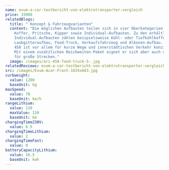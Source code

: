 ```yaml
---
name: evum-a-car-testbericht-von-elektrotransporter-vergleich
price: 33080
relatedBlogs:
  title: " Konzept & Fahrzeugvarianten"
  content: "Die möglichen Aufbauten teilen sich in vier Oberkategorien auf:
    Koffer, Pritsche, Kipper sowie Individual-Aufbauten. Zu den erhältlichen
    Individual-Aufbauten zählen beispielsweise Kühl- oder Tiefkühlkoffer,
    Laubgitteraufbau, Food-Truck, Verkaufsfahrzeug und Alkoven-Aufbau. Der ARI
    458 ist vor allem für kurze Wege und innerstädtischen Verkehr konzipiert.
    Mit einem zusätzlichen Reichweiten-Paket eignet er sich aber auch durchaus
    für große Strecken."
  image: /images/ari-458-food-truck-5-.jpg
relatedReviews: evum-a-car-testbericht-von-elektrotransporter-vergleich
src: /images/Evum-Acar-Front-1024x683.jpg
curbweight:
  value: 1200
  baseUnit: kg
maxSpeed:
  value: 70
  baseUnit: km/h
rangeLithium:
  value: 110
  maxValue: 110
  baseUnit: km
chargingTime230V:
  value: 6.5
chargingTimeLithium:
  value: 2
chargingTimeFast:
  value: 0
batteryCapacityLithium:
  value: 16.5
  baseUnit: kwh
---
```

